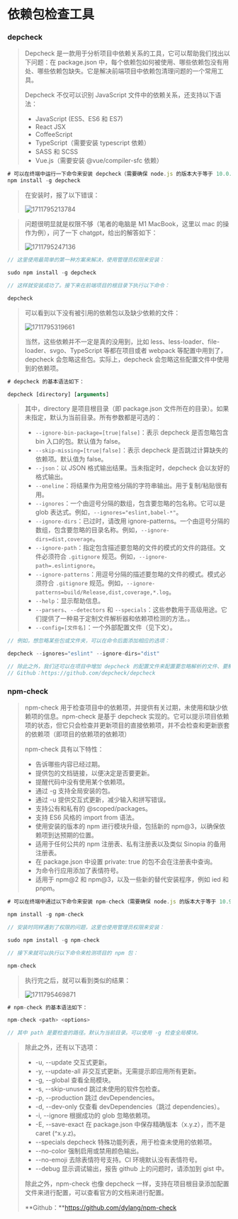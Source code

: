 # 依赖包检查工具

### depcheck

> Depcheck 是一款用于分析项目中依赖关系的工具，它可以帮助我们找出以下问题：在 package.json 中，每个依赖包如何被使用、哪些依赖包没有用处、哪些依赖包缺失。它是解决前端项目中依赖包清理问题的一个常用工具。
>
> Depcheck 不仅可以识别 JavaScript 文件中的依赖关系，还支持以下语法：
>
> - JavaScript (ES5、ES6 和 ES7)
> - React JSX
> - CoffeeScript
> - TypeScript（需要安装 typescript 依赖）
> - SASS 和 SCSS
> - Vue.js（需要安装 @vue/compiler-sfc 依赖）

```js
# 可以在终端中运行一下命令来安装 depcheck（需要确保 node.js 的版本大于等于 10.0.0）：
npm install -g depcheck
```

> 在安装时，报了以下错误：
>
> ![1711795213784](C:\Users\Administrator\AppData\Roaming\Typora\typora-user-images\1711795213784.png)

> 问题很明显就是权限不够（笔者的电脑是 M1 MacBook，这里以 mac 的操作为例），问了一下 chatgpt，给出的解答如下：
>
> ![1711795247136](C:\Users\Administrator\AppData\Roaming\Typora\typora-user-images\1711795247136.png)

```js
// 这里使用最简单的第一种方案来解决，使用管理员权限来安装：

sudo npm install -g depcheck

// 这样就安装成功了。接下来在前端项目的根目录下执行以下命令：

depcheck
```

> 可以看到以下没有被引用的依赖包以及缺少依赖的文件：
>
> ![1711795319661](C:\Users\Administrator\AppData\Roaming\Typora\typora-user-images\1711795319661.png)
>
> 当然，这些依赖并不一定是真的没用到，比如 less、less-loader、file-loader、svgo、TypeScript 等都在项目或者 webpack 等配置中用到了，depcheck 会忽略这些包。实际上，depcheck 会忽略这些配置文件中使用到的依赖项。

```js
# depcheck 的基本语法如下：

depcheck [directory] [arguments]
```

> 其中，directory 是项目根目录（即 package.json 文件所在的目录）。如果未指定，默认为当前目录。所有参数都是可选的：
>
> - `--ignore-bin-package=[true|false]`：表示 depcheck 是否忽略包含 bin 入口的包。默认值为 false。
> - `--skip-missing=[true|false]`：表示 depcheck 是否跳过计算缺失的依赖项。默认值为 false。
> - `--json`：以 JSON 格式输出结果。当未指定时，depcheck 会以友好的格式输出。
> - `--oneline`：将结果作为用空格分隔的字符串输出。用于复制/粘贴很有用。
> - `--ignores`：一个由逗号分隔的数组，包含要忽略的包名称。它可以是 glob 表达式。例如，`--ignores="eslint,babel-*"`。
> - `--ignore-dirs`：已过时，请改用 ignore-patterns。一个由逗号分隔的数组，包含要忽略的目录名称。例如，`--ignore-dirs=dist,coverage`。
> - `--ignore-path`：指定包含描述要忽略的文件的模式的文件的路径。文件必须符合 `.gitignore` 规范。例如，`--ignore-path=.eslintignore`。
> - `--ignore-patterns`：用逗号分隔的描述要忽略的文件的模式。模式必须符合 `.gitignore` 规范。例如，`--ignore-patterns=build/Release,dist,coverage,*.log`。
> - `--help`：显示帮助信息。
> - `--parsers`、`--detectors` 和 `--specials`：这些参数用于高级用途。它们提供了一种易于定制文件解析器和依赖项检测的方法。。
> - `--config=[文件名]`：一个外部配置文件（见下文）。

```js
// 例如，想忽略某些包或文件夹，可以在命令后面添加相应的选项：

depcheck --ignores="eslint" --ignore-dirs="dist"

// 除此之外，我们还可以在项目中增加 depcheck 的配置文件来配置要忽略解析的文件、要解析的文件、要忽略的包等，可以查看官方的文档来进行配置。
// Github：https://github.com/depcheck/depcheck
```

### npm-check

> npm-check 用于检查项目中的依赖项，并提供有关过期，未使用和缺少依赖项的信息。npm-check 是基于 depcheck 实现的。它可以提示项目依赖项的状态，但它只会检查并更新项目的直接依赖项，并不会检查和更新嵌套的依赖项（即项目的依赖项的依赖项）
>
> npm-check 具有以下特性：
>
> - 告诉哪些内容已经过期。
> - 提供包的文档链接，以便决定是否要更新。
> - 提醒代码中没有使用某个依赖项。
> - 通过 -g 支持全局安装的包。
> - 通过 -u 提供交互式更新，减少输入和拼写错误。
> - 支持公有和私有的 @scoped/packages。
> - 支持 ES6 风格的 import from 语法。
> - 使用安装的版本的 npm 进行模块升级，包括新的 npm@3，以确保依赖项到达预期的位置。
> - 适用于任何公共的 npm 注册表、私有注册表以及类似 Sinopia 的备用注册表。
> - 在 package.json 中设置 private: true 的包不会在注册表中查询。
> - 为命令行应用添加了表情符号。
> - 适用于 npm@2 和 npm@3，以及一些新的替代安装程序，例如 ied 和 pnpm。

```js
# 可以在终端中通过以下命令来安装 npm-check（需要确保 node.js 的版本大于等于 10.9.0）：

npm install -g npm-check

// 安装时同样遇到了权限的问题，这里也使用管理员权限来安装：

sudo npm install -g npm-check

// 接下来就可以执行以下命令来检测项目的 npm 包：

npm-check
```

> 执行完之后，就可以看到类似的结果：
>
> ![1711795469871](C:\Users\Administrator\AppData\Roaming\Typora\typora-user-images\1711795469871.png)

```js
# npm-check 的基本语法如下：

npm-check <path> <options>

// 其中 path 是要检查的路径。默认为当前目录。可以使用 -g 检查全局模块。
```

> 除此之外，还有以下选项：
>
> - -u, --update 交互式更新。
> - -y, --update-all 非交互式更新。无需提示即应用所有更新。
> - -g, --global 查看全局模块。
> - -s, --skip-unused 跳过未使用的软件包检查。
> - -p, --production 跳过 devDependencies。
> - -d, --dev-only 仅查看 devDependencies（跳过 dependencies）。
> - -i, --ignore 根据成功的 glob 忽略依赖项。
> - -E, --save-exact 在 package.json 中保存精确版本（x.y.z），而不是 caret (^x.y.z)。
> - --specials depcheck 特殊功能列表，用于检查未使用的依赖项。
> - --no-color 强制启用或禁用颜色输出。
> - --no-emoji 去除表情符号支持。CI 环境默认没有表情符号。
> - --debug 显示调试输出，报告 github 上的问题时，请添加到 gist 中。
>
> 除此之外，npm-check 也像 depcheck 一样，支持在项目根目录添加配置文件来进行配置，可以查看官方的文档来进行配置。
>
> **Github：**https://github.com/dylang/npm-check